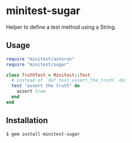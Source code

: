 minitest-sugar
==============

Helper to define a test method using a String.

Usage
-----

```ruby
require "minitest/autorun"
require "minitest/sugar"

class TruthTest < Minitest::Test
  # instead of `def test_assert_the_truth` do:
  test "assert the truth" do
    assert true
  end
end
```

Installation
------------

```
$ gem install minitest-sugar
```
